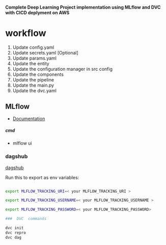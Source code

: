#### Complete Deep Learning Project implementation using MLflow and DVC with CICD deplyment on AWS

# workflow


1. Update config.yaml
2. Update secrets.yaml [Optional]
3. Update params.yaml
4. Update the entity
5. Update the configuration manager in src config
6. Update the components
7. Update the pipeline 
8. Update the main.py
9. Update the dvc.yaml

## MLflow

- [Documentation](https://mlflow.org/docs/latest/index.html)

##### cmd
- mlflow ui

### dagshub
[dagshub](https://dagshub.com/)


Run this to export as env variables:

```bash

export MLFLOW_TRACKING_URI=< your MLFLOW_TRACKING_URI >

export MLFLOW_TRACKING_USERNAME=< your MLFLOW_TRACKING_USERNAME > 

export MLFLOW_TRACKING_PASSWORD=< your MLFLOW_TRACKING_PASSWORD>

###  DVC  commands 

dvc init
dvc repro
dvc dag